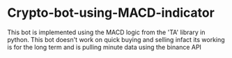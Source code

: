# Crypto-bot-using-MACD-indicator
This bot is implemented using the MACD logic from the 'TA' library in python. This bot doesn't work on quick buying and selling infact its working is for the long term and is pulling minute data using the binance API
